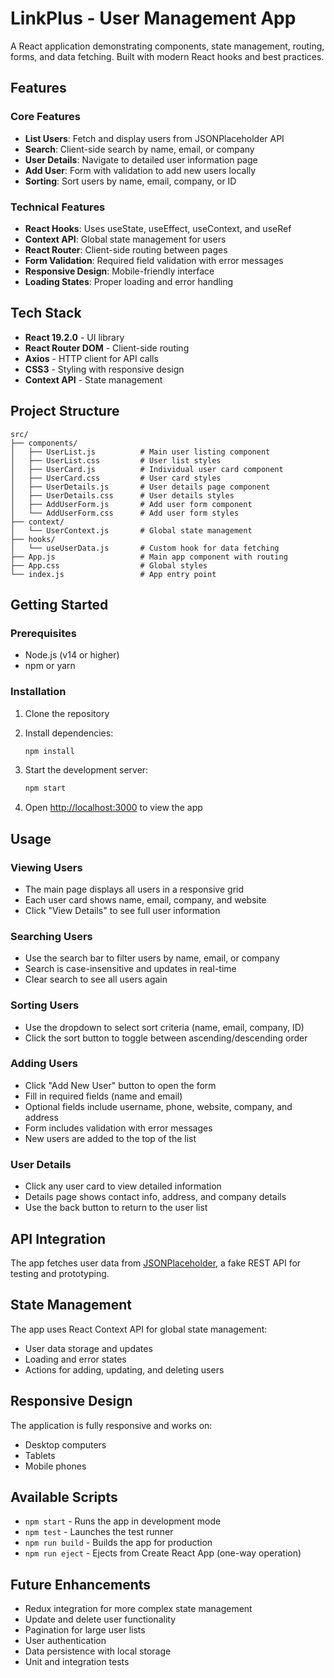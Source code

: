 # LinkPlus - User Management App

A React application demonstrating components, state management, routing, forms, and data fetching. Built with modern React hooks and best practices.

## Features

### Core Features
- **List Users**: Fetch and display users from JSONPlaceholder API
- **Search**: Client-side search by name, email, or company
- **User Details**: Navigate to detailed user information page
- **Add User**: Form with validation to add new users locally
- **Sorting**: Sort users by name, email, company, or ID

### Technical Features
- **React Hooks**: Uses useState, useEffect, useContext, and useRef
- **Context API**: Global state management for users
- **React Router**: Client-side routing between pages
- **Form Validation**: Required field validation with error messages
- **Responsive Design**: Mobile-friendly interface
- **Loading States**: Proper loading and error handling

## Tech Stack

- **React 19.2.0** - UI library
- **React Router DOM** - Client-side routing
- **Axios** - HTTP client for API calls
- **CSS3** - Styling with responsive design
- **Context API** - State management

## Project Structure

```
src/
├── components/
│   ├── UserList.js          # Main user listing component
│   ├── UserList.css         # User list styles
│   ├── UserCard.js          # Individual user card component
│   ├── UserCard.css         # User card styles
│   ├── UserDetails.js       # User details page component
│   ├── UserDetails.css      # User details styles
│   ├── AddUserForm.js       # Add user form component
│   └── AddUserForm.css      # Add user form styles
├── context/
│   └── UserContext.js       # Global state management
├── hooks/
│   └── useUserData.js       # Custom hook for data fetching
├── App.js                   # Main app component with routing
├── App.css                  # Global styles
└── index.js                 # App entry point
```

## Getting Started

### Prerequisites
- Node.js (v14 or higher)
- npm or yarn

### Installation

1. Clone the repository
2. Install dependencies:
   ```bash
   npm install
   ```

3. Start the development server:
   ```bash
   npm start
   ```

4. Open [http://localhost:3000](http://localhost:3000) to view the app

## Usage

### Viewing Users
- The main page displays all users in a responsive grid
- Each user card shows name, email, company, and website
- Click "View Details" to see full user information

### Searching Users
- Use the search bar to filter users by name, email, or company
- Search is case-insensitive and updates in real-time
- Clear search to see all users again

### Sorting Users
- Use the dropdown to select sort criteria (name, email, company, ID)
- Click the sort button to toggle between ascending/descending order

### Adding Users
- Click "Add New User" button to open the form
- Fill in required fields (name and email)
- Optional fields include username, phone, website, company, and address
- Form includes validation with error messages
- New users are added to the top of the list

### User Details
- Click any user card to view detailed information
- Details page shows contact info, address, and company details
- Use the back button to return to the user list

## API Integration

The app fetches user data from [JSONPlaceholder](https://jsonplaceholder.typicode.com/users), a fake REST API for testing and prototyping.

## State Management

The app uses React Context API for global state management:
- User data storage and updates
- Loading and error states
- Actions for adding, updating, and deleting users

## Responsive Design

The application is fully responsive and works on:
- Desktop computers
- Tablets
- Mobile phones

## Available Scripts

- `npm start` - Runs the app in development mode
- `npm test` - Launches the test runner
- `npm run build` - Builds the app for production
- `npm run eject` - Ejects from Create React App (one-way operation)

## Future Enhancements

- Redux integration for more complex state management
- Update and delete user functionality
- Pagination for large user lists
- User authentication
- Data persistence with local storage
- Unit and integration tests
